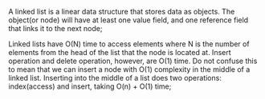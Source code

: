 A linked list is a linear data structure that stores data as objects. The object(or node) will have at least one value field, and one reference field that links it to the next node;

Linked lists have O(N) time to access elements where N is the number of elements from the head of the list that the node is located at. Insert operation and delete operation, however, are O(1) time. Do not confuse this to mean that we can insert a node with O(1) complexity in the middle of a linked list. Inserting into the middle of a list does two operations: index(access) and insert, taking O(n) + O(1) time;
